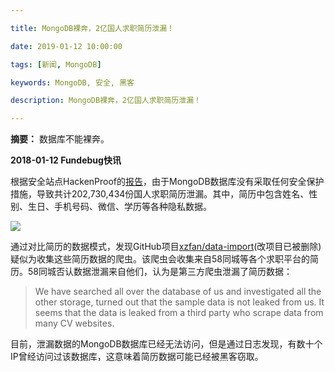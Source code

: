 ```yaml
---

title: MongoDB裸奔，2亿国人求职简历泄漏！

date: 2019-01-12 10:00:00

tags: [新闻, MongoDB]

keywords: MongoDB, 安全, 黑客

description: MongoDB裸奔，2亿国人求职简历泄漏！

---
```


**摘要：** 数据库不能裸奔。

<!-- more -->

**2018-01-12 Fundebug快讯**

根据安全站点HackenProof的[报告](https://blog.hackenproof.com/industry-news/202-million-private-resumes-exposed/)，由于MongoDB数据库没有采取任何安全保护措施，导致共计202,730,434份国人求职简历泄漏。其中，简历中包含姓名、性别、生日、手机号码、微信、学历等各种隐私数据。

![](https://image.fundebug.com/2019-01-12-resume.png)

通过对比简历的数据模式，发现GitHub项目[xzfan/data-import](https://github.com/xzfan/data-import)(改项目已被删除)疑似为收集这些简历数据的爬虫。该爬虫会收集来自58同城等各个求职平台的简历。58同城否认数据泄漏来自他们，认为是第三方爬虫泄漏了简历数据：

> We have searched all over the database of us and investigated all the other storage, turned out that the sample data is not leaked from us. It seems that the data is leaked from a third party who scrape data from many CV websites.

目前，泄漏数据的MongoDB数据库已经无法访问，但是通过日志发现，有数十个IP曾经访问过该数据库，这意味着简历数据可能已经被黑客窃取。





